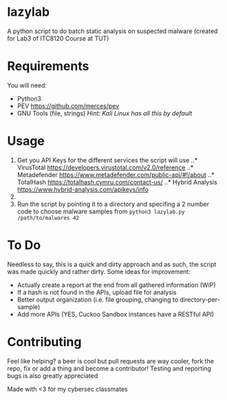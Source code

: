 # lazylab
A python script to do batch static analysis on suspected malware (created for Lab3 of ITC8120 Course at TUT)

# Requirements
You will need:
* Python3
* PEV https://github.com/merces/pev
* GNU Tools (file, strings)
*Hint: Kali Linux has all this by default* 

# Usage
1. Get you API Keys for the different services the script will use
..* VirusTotal https://developers.virustotal.com/v2.0/reference
..* Metadefender https://www.metadefender.com/public-api/#!/about
..* TotalHash https://totalhash.cymru.com/contact-us/
..* Hybrid Analysis https://www.hybrid-analysis.com/apikeys/info
3. 
2. Run the script by pointing it to a directory and specifing a 2 number code to choose malware samples from
`python3 lazylab.py /path/to/malwares 42`

# To Do
Needless to say, this is a quick and dirty approach and as such, the script was made quickly and rather dirty.
Some ideas for improvement:
* Actually create a report at the end from all gathered information (WiP)
* If a hash is not found in the APIs, upload file for analysis
* Better output organization (i.e. file grouping, changing to directory-per-sample)
* Add more APIs (YES, Cuckoo Sandbox instances have a RESTful API)

# Contributing
Feel like helping? a beer is cool but pull requests are way cooler, fork the repo, fix or add a thing and become a contributor!
Testing and reporting bugs is also greatly appreciated

Made with <3 for my cybersec classmates
